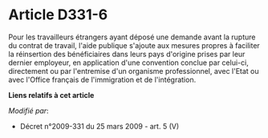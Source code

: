 # Article D331-6

Pour les travailleurs étrangers ayant déposé une demande avant la rupture du contrat de travail, l'aide publique s'ajoute aux
mesures propres à faciliter la réinsertion des bénéficiaires dans leurs pays d'origine prises par leur dernier employeur, en
application d'une convention conclue par celui-ci, directement ou par l'entremise d'un organisme professionnel, avec l'Etat
ou avec l'Office français de l'immigration et de l'intégration.

**Liens relatifs à cet article**

_Modifié par_:

  - Décret n°2009-331 du 25 mars 2009 - art. 5 (V)
